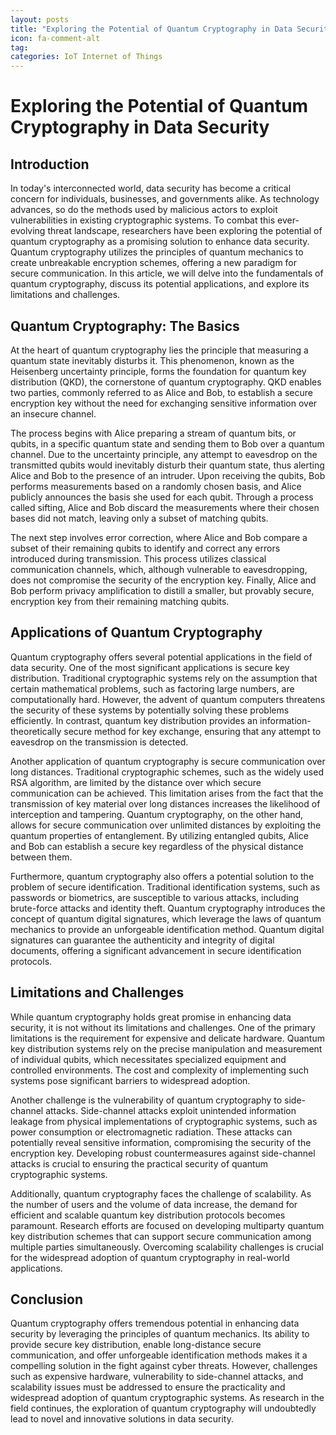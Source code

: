 ```yaml
---
layout: posts
title: "Exploring the Potential of Quantum Cryptography in Data Security"
icon: fa-comment-alt
tag:      
categories: IoT Internet of Things
---
```



# Exploring the Potential of Quantum Cryptography in Data Security

## Introduction

In today's interconnected world, data security has become a critical concern for individuals, businesses, and governments alike. As technology advances, so do the methods used by malicious actors to exploit vulnerabilities in existing cryptographic systems. To combat this ever-evolving threat landscape, researchers have been exploring the potential of quantum cryptography as a promising solution to enhance data security. Quantum cryptography utilizes the principles of quantum mechanics to create unbreakable encryption schemes, offering a new paradigm for secure communication. In this article, we will delve into the fundamentals of quantum cryptography, discuss its potential applications, and explore its limitations and challenges.

## Quantum Cryptography: The Basics

At the heart of quantum cryptography lies the principle that measuring a quantum state inevitably disturbs it. This phenomenon, known as the Heisenberg uncertainty principle, forms the foundation for quantum key distribution (QKD), the cornerstone of quantum cryptography. QKD enables two parties, commonly referred to as Alice and Bob, to establish a secure encryption key without the need for exchanging sensitive information over an insecure channel.

The process begins with Alice preparing a stream of quantum bits, or qubits, in a specific quantum state and sending them to Bob over a quantum channel. Due to the uncertainty principle, any attempt to eavesdrop on the transmitted qubits would inevitably disturb their quantum state, thus alerting Alice and Bob to the presence of an intruder. Upon receiving the qubits, Bob performs measurements based on a randomly chosen basis, and Alice publicly announces the basis she used for each qubit. Through a process called sifting, Alice and Bob discard the measurements where their chosen bases did not match, leaving only a subset of matching qubits.

The next step involves error correction, where Alice and Bob compare a subset of their remaining qubits to identify and correct any errors introduced during transmission. This process utilizes classical communication channels, which, although vulnerable to eavesdropping, does not compromise the security of the encryption key. Finally, Alice and Bob perform privacy amplification to distill a smaller, but provably secure, encryption key from their remaining matching qubits.

## Applications of Quantum Cryptography

Quantum cryptography offers several potential applications in the field of data security. One of the most significant applications is secure key distribution. Traditional cryptographic systems rely on the assumption that certain mathematical problems, such as factoring large numbers, are computationally hard. However, the advent of quantum computers threatens the security of these systems by potentially solving these problems efficiently. In contrast, quantum key distribution provides an information-theoretically secure method for key exchange, ensuring that any attempt to eavesdrop on the transmission is detected.

Another application of quantum cryptography is secure communication over long distances. Traditional cryptographic schemes, such as the widely used RSA algorithm, are limited by the distance over which secure communication can be achieved. This limitation arises from the fact that the transmission of key material over long distances increases the likelihood of interception and tampering. Quantum cryptography, on the other hand, allows for secure communication over unlimited distances by exploiting the quantum properties of entanglement. By utilizing entangled qubits, Alice and Bob can establish a secure key regardless of the physical distance between them.

Furthermore, quantum cryptography also offers a potential solution to the problem of secure identification. Traditional identification systems, such as passwords or biometrics, are susceptible to various attacks, including brute-force attacks and identity theft. Quantum cryptography introduces the concept of quantum digital signatures, which leverage the laws of quantum mechanics to provide an unforgeable identification method. Quantum digital signatures can guarantee the authenticity and integrity of digital documents, offering a significant advancement in secure identification protocols.

## Limitations and Challenges

While quantum cryptography holds great promise in enhancing data security, it is not without its limitations and challenges. One of the primary limitations is the requirement for expensive and delicate hardware. Quantum key distribution systems rely on the precise manipulation and measurement of individual qubits, which necessitates specialized equipment and controlled environments. The cost and complexity of implementing such systems pose significant barriers to widespread adoption.

Another challenge is the vulnerability of quantum cryptography to side-channel attacks. Side-channel attacks exploit unintended information leakage from physical implementations of cryptographic systems, such as power consumption or electromagnetic radiation. These attacks can potentially reveal sensitive information, compromising the security of the encryption key. Developing robust countermeasures against side-channel attacks is crucial to ensuring the practical security of quantum cryptographic systems.

Additionally, quantum cryptography faces the challenge of scalability. As the number of users and the volume of data increase, the demand for efficient and scalable quantum key distribution protocols becomes paramount. Research efforts are focused on developing multiparty quantum key distribution schemes that can support secure communication among multiple parties simultaneously. Overcoming scalability challenges is crucial for the widespread adoption of quantum cryptography in real-world applications.

## Conclusion

Quantum cryptography offers tremendous potential in enhancing data security by leveraging the principles of quantum mechanics. Its ability to provide secure key distribution, enable long-distance secure communication, and offer unforgeable identification methods makes it a compelling solution in the fight against cyber threats. However, challenges such as expensive hardware, vulnerability to side-channel attacks, and scalability issues must be addressed to ensure the practicality and widespread adoption of quantum cryptographic systems. As research in the field continues, the exploration of quantum cryptography will undoubtedly lead to novel and innovative solutions in data security.